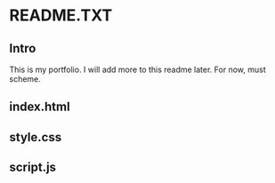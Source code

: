 <h1>README.TXT</h1>

<h2>Intro</h2>
  This is my portfolio. I will add more to this readme later. For now, must scheme.

<h2>index.html</h2>

<h2>style.css</h2>

<h2>script.js</h2>
